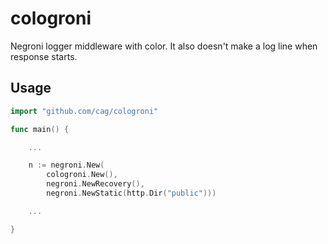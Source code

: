 # cologroni

Negroni logger middleware with color. It also doesn't make a log line when response starts.

## Usage

```go
import "github.com/cag/cologroni"

func main() {

	...

	n := negroni.New(
		cologroni.New(),
		negroni.NewRecovery(),
		negroni.NewStatic(http.Dir("public")))

	...

}

```
